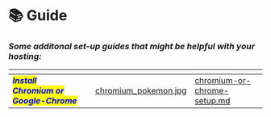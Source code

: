 # 📚 Guide

### _Some additonal set-up guides that might be helpful with your hosting:_

<table data-view="cards"><thead><tr><th></th><th data-type="select" data-multiple></th><th data-hidden data-card-cover data-type="files"></th><th data-hidden data-card-target data-type="content-ref"></th></tr></thead><tbody><tr><td><em><mark style="color:blue;"><strong>Install Chromium or Google-Chrome</strong></mark></em></td><td></td><td><a href="../../.gitbook/assets/chromium_pokemon.jpg">chromium_pokemon.jpg</a></td><td><a href="chromium-or-chrome-setup.md">chromium-or-chrome-setup.md</a></td></tr></tbody></table>

